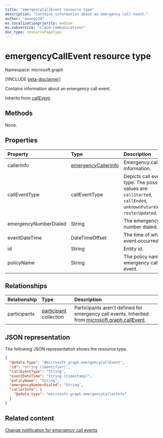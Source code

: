 ```yaml
---
title: "emergencyCallEvent resource type"
description: "Contains information about an emergency call event."
author: "awang119"
ms.localizationpriority: medium
ms.subservice: "cloud-communications"
doc_type: resourcePageType
---
```


# emergencyCallEvent resource type

Namespace: microsoft.graph

[!INCLUDE [beta-disclaimer](../../includes/beta-disclaimer.md)]

Contains information about an emergency call event.

Inherits from [callEvent](../resources/callevent.md).

## Methods

None.

## Properties
|Property|Type|Description|
|:---|:---|:---|
| callerInfo | [emergencyCallerInfo](../resources/emergencycallerinfo.md)| Emergency caller information. |
| callEventType | callEventType| Depicts call event type. The possible values are: `callStarted`, `callEnded`, `unknownFutureValue`, `rosterUpdated`.|
| emergencyNumberDialed | String | The emergency number dialed. |
| eventDateTime | DateTimeOffset | The time of when event occurred. |
| id | String | Entity id. |
| policyName | String | The policy name for emergency call event. |

## Relationships
|Relationship|Type|Description|
|:---|:---|:---|
| participants | [participant](../resources/participant.md) collection| Participants aren't defined for emergency call events. Inherited from [microsoft.graph.callEvent](../resources/callevent.md). |

## JSON representation
The following JSON representation shows the resource type.
<!-- {
  "blockType": "resource",
  "keyProperty": "id",
  "@odata.type": "microsoft.graph.emergencyCallEvent",
  "baseType": "microsoft.graph.callEvent",
  "openType": false
}
-->
``` json
{
  "@odata.type": "#microsoft.graph.emergencyCallEvent",
  "id": "String (identifier)",
  "callEventType": "String",
  "eventDateTime": "String (timestamp)",
  "policyName": "String",
  "emergencyNumberDialed": "String",
  "callerInfo": {
    "@odata.type": "microsoft.graph.emergencyCallerInfo"
  }
}
```

## Related content

[Change notification for emergency call events](/graph/changenotifications-for-emergencycalls)
